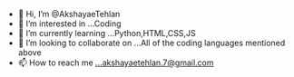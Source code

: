 - 👋 Hi, I’m @AkshayaeTehlan
- 👀 I’m interested in ...Coding
- 🌱 I’m currently learning ...Python,HTML,CSS,JS
- 💞️ I’m looking to collaborate on ...All of the coding languages mentioned above
- 📫 How to reach me ...akshayaetehlan.7@gmail.com

<!---
AkshayaeTehlan/AkshayaeTehlan is a ✨ special ✨ repository because its `README.md` (this file) appears on your GitHub profile.
You can click the Preview link to take a look at your changes.
--->
